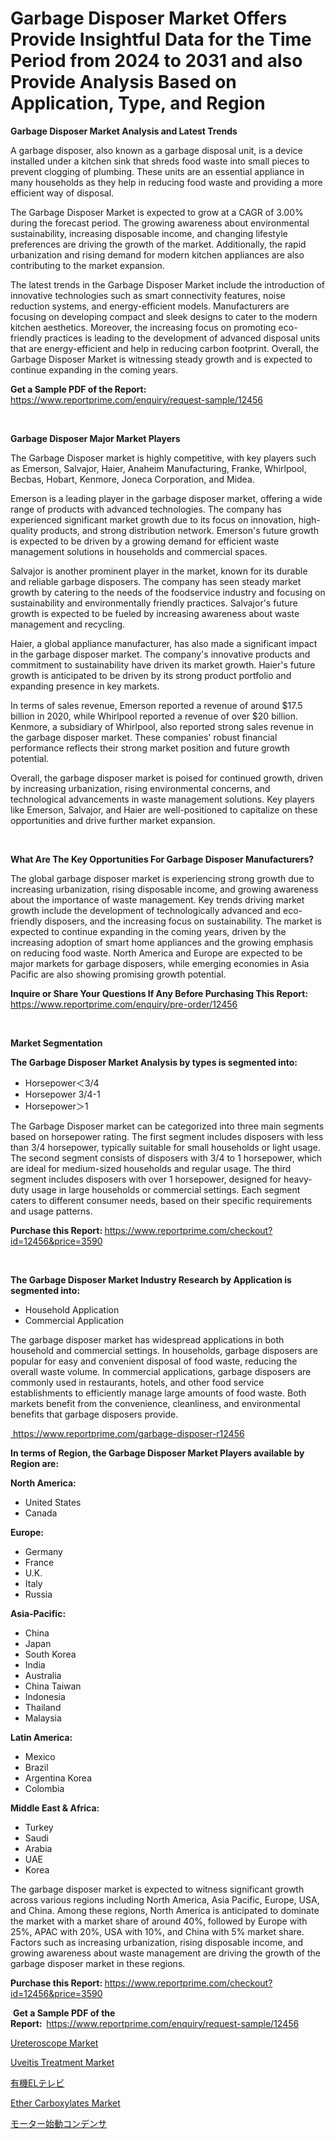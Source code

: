 <p><h1>Garbage Disposer Market Offers Provide Insightful Data for the Time Period from 2024 to 2031 and also Provide Analysis Based on Application, Type, and Region</h1></p><p><strong>Garbage Disposer Market Analysis and Latest Trends</strong></p>
<p><p>A garbage disposer, also known as a garbage disposal unit, is a device installed under a kitchen sink that shreds food waste into small pieces to prevent clogging of plumbing. These units are an essential appliance in many households as they help in reducing food waste and providing a more efficient way of disposal.</p><p>The Garbage Disposer Market is expected to grow at a CAGR of 3.00% during the forecast period. The growing awareness about environmental sustainability, increasing disposable income, and changing lifestyle preferences are driving the growth of the market. Additionally, the rapid urbanization and rising demand for modern kitchen appliances are also contributing to the market expansion.</p><p>The latest trends in the Garbage Disposer Market include the introduction of innovative technologies such as smart connectivity features, noise reduction systems, and energy-efficient models. Manufacturers are focusing on developing compact and sleek designs to cater to the modern kitchen aesthetics. Moreover, the increasing focus on promoting eco-friendly practices is leading to the development of advanced disposal units that are energy-efficient and help in reducing carbon footprint. Overall, the Garbage Disposer Market is witnessing steady growth and is expected to continue expanding in the coming years.</p></p>
<p><strong>Get a Sample PDF of the Report:&nbsp;</strong> <a href="https://www.reportprime.com/enquiry/request-sample/12456">https://www.reportprime.com/enquiry/request-sample/12456</a></p>
<p>&nbsp;</p>
<p><strong>Garbage Disposer Major Market Players</strong></p>
<p><p>The Garbage Disposer market is highly competitive, with key players such as Emerson, Salvajor, Haier, Anaheim Manufacturing, Franke, Whirlpool, Becbas, Hobart, Kenmore, Joneca Corporation, and Midea. </p><p>Emerson is a leading player in the garbage disposer market, offering a wide range of products with advanced technologies. The company has experienced significant market growth due to its focus on innovation, high-quality products, and strong distribution network. Emerson's future growth is expected to be driven by a growing demand for efficient waste management solutions in households and commercial spaces.</p><p>Salvajor is another prominent player in the market, known for its durable and reliable garbage disposers. The company has seen steady market growth by catering to the needs of the foodservice industry and focusing on sustainability and environmentally friendly practices. Salvajor's future growth is expected to be fueled by increasing awareness about waste management and recycling.</p><p>Haier, a global appliance manufacturer, has also made a significant impact in the garbage disposer market. The company's innovative products and commitment to sustainability have driven its market growth. Haier's future growth is anticipated to be driven by its strong product portfolio and expanding presence in key markets.</p><p>In terms of sales revenue, Emerson reported a revenue of around $17.5 billion in 2020, while Whirlpool reported a revenue of over $20 billion. Kenmore, a subsidiary of Whirlpool, also reported strong sales revenue in the garbage disposer market. These companies' robust financial performance reflects their strong market position and future growth potential. </p><p>Overall, the garbage disposer market is poised for continued growth, driven by increasing urbanization, rising environmental concerns, and technological advancements in waste management solutions. Key players like Emerson, Salvajor, and Haier are well-positioned to capitalize on these opportunities and drive further market expansion.</p></p>
<p>&nbsp;</p>
<p><strong>What Are The Key Opportunities For Garbage Disposer Manufacturers?</strong></p>
<p><p>The global garbage disposer market is experiencing strong growth due to increasing urbanization, rising disposable income, and growing awareness about the importance of waste management. Key trends driving market growth include the development of technologically advanced and eco-friendly disposers, and the increasing focus on sustainability. The market is expected to continue expanding in the coming years, driven by the increasing adoption of smart home appliances and the growing emphasis on reducing food waste. North America and Europe are expected to be major markets for garbage disposers, while emerging economies in Asia Pacific are also showing promising growth potential.</p></p>
<p><strong>Inquire or Share Your Questions If Any Before Purchasing This Report:</strong> <a href="https://www.reportprime.com/enquiry/pre-order/12456">https://www.reportprime.com/enquiry/pre-order/12456</a></p>
<p>&nbsp;</p>
<p><strong>Market Segmentation</strong></p>
<p><strong>The Garbage Disposer Market Analysis by types is segmented into:</strong></p>
<p><ul><li>Horsepower＜3/4</li><li>Horsepower 3/4-1</li><li>Horsepower＞1</li></ul></p>
<p><p>The Garbage Disposer market can be categorized into three main segments based on horsepower rating. The first segment includes disposers with less than 3/4 horsepower, typically suitable for small households or light usage. The second segment consists of disposers with 3/4 to 1 horsepower, which are ideal for medium-sized households and regular usage. The third segment includes disposers with over 1 horsepower, designed for heavy-duty usage in large households or commercial settings. Each segment caters to different consumer needs, based on their specific requirements and usage patterns.</p></p>
<p><strong>Purchase this Report:&nbsp;</strong><a href="https://www.reportprime.com/checkout?id=12456&price=3590">https://www.reportprime.com/checkout?id=12456&price=3590</a></p>
<p>&nbsp;</p>
<p><strong>The Garbage Disposer Market Industry Research by Application is segmented into:</strong></p>
<p><ul><li>Household Application</li><li>Commercial Application</li></ul></p>
<p><p>The garbage disposer market has widespread applications in both household and commercial settings. In households, garbage disposers are popular for easy and convenient disposal of food waste, reducing the overall waste volume. In commercial applications, garbage disposers are commonly used in restaurants, hotels, and other food service establishments to efficiently manage large amounts of food waste. Both markets benefit from the convenience, cleanliness, and environmental benefits that garbage disposers provide.</p></p>
<p><a href="https://www.reportprime.com/garbage-disposer-r12456">&nbsp;https://www.reportprime.com/garbage-disposer-r12456</a></p>
<p><strong>In terms of Region, the Garbage Disposer Market Players available by Region are:</strong></p>
<p>
    <p> <strong> North America: </strong>
        <ul>
            <li>United States</li>
            <li>Canada</li>
        </ul>
        </p> 
    <p> <strong> Europe: </strong>
        <ul>
            <li>Germany</li>
            <li>France</li>
            <li>U.K.</li>
            <li>Italy</li>
            <li>Russia</li>
        </ul>
        </p> 
    <p> <strong> Asia-Pacific: </strong>
        <ul>
            <li>China</li>
            <li>Japan</li>
            <li>South Korea</li>
            <li>India</li>
            <li>Australia</li>
            <li>China Taiwan</li>
            <li>Indonesia</li>
            <li>Thailand</li>
            <li>Malaysia</li>
        </ul>
        </p> 
    <p> <strong> Latin America: </strong>
        <ul>
            <li>Mexico</li>
            <li>Brazil</li>
            <li>Argentina Korea</li>
            <li>Colombia</li>
        </ul>
        </p> 
    <p> <strong> Middle East & Africa: </strong>
        <ul>
            <li>Turkey</li>
            <li>Saudi</li>
            <li>Arabia</li>
            <li>UAE</li>
            <li>Korea</li>
        </ul>
    </p>
    </p>
<p><p>The garbage disposer market is expected to witness significant growth across various regions including North America, Asia Pacific, Europe, USA, and China. Among these regions, North America is anticipated to dominate the market with a market share of around 40%, followed by Europe with 25%, APAC with 20%, USA with 10%, and China with 5% market share. Factors such as increasing urbanization, rising disposable income, and growing awareness about waste management are driving the growth of the garbage disposer market in these regions.</p></p>
<p><strong>Purchase this Report: </strong><a href="https://www.reportprime.com/checkout?id=12456&price=3590">https://www.reportprime.com/checkout?id=12456&price=3590</a></p>
<p>&nbsp;<strong>Get a Sample PDF of the Report:&nbsp;&nbsp;</strong><a href="https://www.reportprime.com/enquiry/request-sample/12456">https://www.reportprime.com/enquiry/request-sample/12456</a></p>
<p><strong></strong></p>
<p><p><a href="https://issuu.com/reportprime-2/docs/ureteroscope-market-size-2030.pptx">Ureteroscope Market</a></p><p><a href="https://issuu.com/reportprime-2/docs/uveitis-treatment-market-size-2030.pptx">Uveitis Treatment Market</a></p><p><a href="https://medium.com/@tigerprawn1996/2024%E5%B9%B4%E3%81%8B%E3%82%892031%E5%B9%B4%E3%81%BE%E3%81%A7%E3%81%AEoled%E3%83%86%E3%83%AC%E3%83%93%E5%B8%82%E5%A0%B4%E3%81%AE%E6%88%90%E9%95%B7%E8%A6%8B%E9%80%9A%E3%81%97%E3%81%AF-%E5%B8%82%E5%A0%B4%E5%82%BE%E5%90%91%E5%88%86%E6%9E%90%E3%81%AB%E3%82%88%E3%82%8B%E3%82%A2%E3%83%97%E3%83%AA%E3%82%B1%E3%83%BC%E3%82%B7%E3%83%A7%E3%83%B3-%E5%9C%B0%E5%9F%9F%E5%88%A5%E3%81%AE%E8%A6%8B%E9%80%9A%E3%81%97%E3%81%A8%E5%8F%8E%E7%9B%8A%E3%81%AB%E9%96%A2%E3%81%97%E3%81%A611-3-%E3%81%AEcagr%E3%82%92%E4%BA%88%E6%B8%AC%E3%81%97%E3%81%A6%E3%81%84%E3%81%BE%E3%81%99-82bf2aab8f77">有機ELテレビ</a></p><p><a href="https://medium.com/@raperang95/ether-carboxylates-market-emerging-trends-and-future-prospects-for-period-from-2024-to-2031-ea65b3d89eba">Ether Carboxylates Market</a></p><p><a href="https://github.com/oafhukehf4709715/Market-Research-Report-List-3/blob/main/76898046007.md">モーター始動コンデンサ</a></p></p>